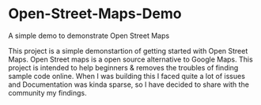 Open-Street-Maps-Demo
=====================

A simple demo to demonstrate Open Street Maps


This project is a simple demonstartion of getting started with Open Street Maps. Open Street maps is a open source alternative to Google Maps. This project is intended to help beginners & removes the troubles of finding sample code online. When I was building this I faced quite a lot of issues and Documentation was kinda sparse, so I have decided to share with the community my findings. 


